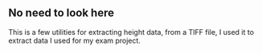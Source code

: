 No need to look here
---
This is a few utilities for extracting height data, from a TIFF file, I used it to extract data I used for my exam project.
